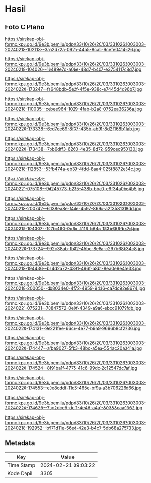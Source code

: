 # Hasil

## Foto C Plano

https://sirekap-obj-formc.kpu.go.id/9e3b/pemilu/pdpr/33/10/26/20/03/3310262003003-20240218-102113--3aa2d72a-092a-44a5-8cab-9cefe0414626.jpg

https://sirekap-obj-formc.kpu.go.id/9e3b/pemilu/pdpr/33/10/26/20/03/3310262003003-20240218-104026--16489e7d-a0be-48d7-b407-e3754117d8d7.jpg

https://sirekap-obj-formc.kpu.go.id/9e3b/pemilu/pdpr/33/10/26/20/03/3310262003003-20240220-173247--fa648bdb-5e2f-4f5e-938c-e7445d4d96b7.jpg

https://sirekap-obj-formc.kpu.go.id/9e3b/pemilu/pdpr/33/10/26/20/03/3310262003003-20240218-110035--cebee964-1029-4fab-b2a8-0752ea36236a.jpg

https://sirekap-obj-formc.kpu.go.id/9e3b/pemilu/pdpr/33/10/26/20/03/3310262003003-20240220-173338--6cd7ee69-8f37-435b-ab91-8d2f168b11ab.jpg

https://sirekap-obj-formc.kpu.go.id/9e3b/pemilu/pdpr/33/10/26/20/03/3310262003003-20240220-173438--7bb6dff3-6260-4e35-8d72-959cec950130.jpg

https://sirekap-obj-formc.kpu.go.id/9e3b/pemilu/pdpr/33/10/26/20/03/3310262003003-20240218-112853--53fb474a-eb39-4fdd-8aa4-025f8872e34c.jpg

https://sirekap-obj-formc.kpu.go.id/9e3b/pemilu/pdpr/33/10/26/20/03/3310262003003-20240221-075108--9d245773-b235-438b-bba0-e6f34a0be4b5.jpg

https://sirekap-obj-formc.kpu.go.id/9e3b/pemilu/pdpr/33/10/26/20/03/3310262003003-20240218-200742--6d38ea8e-f4de-4597-869c-a2f3581318dd.jpg

https://sirekap-obj-formc.kpu.go.id/9e3b/pemilu/pdpr/33/10/26/20/03/3310262003003-20240218-194307--197fc460-9e8c-4118-b64a-183b658fb47d.jpg

https://sirekap-obj-formc.kpu.go.id/9e3b/pemilu/pdpr/33/10/26/20/03/3310262003003-20240220-173724--992c38ab-fb82-45bc-8e8a-c297b68b34c8.jpg

https://sirekap-obj-formc.kpu.go.id/9e3b/pemilu/pdpr/33/10/26/20/03/3310262003003-20240218-194436--ba4d2a72-4391-496f-a8b1-8ea0e9e41e33.jpg

https://sirekap-obj-formc.kpu.go.id/9e3b/pemilu/pdpr/33/10/26/20/03/3310262003003-20240218-200050--db8034e0-4f72-4959-9436-ca7dc92e8674.jpg

https://sirekap-obj-formc.kpu.go.id/9e3b/pemilu/pdpr/33/10/26/20/03/3310262003003-20240221-075231--70847572-0e0f-4349-a9a6-ebcc91079fdb.jpg

https://sirekap-obj-formc.kpu.go.id/9e3b/pemilu/pdpr/33/10/26/20/03/3310262003003-20240220-174131--9e221fee-66ce-4e77-b9a9-9696b8cf2236.jpg

https://sirekap-obj-formc.kpu.go.id/9e3b/pemilu/pdpr/33/10/26/20/03/3310262003003-20240220-174447--afba9027-5fb3-48bc-a5ea-554ac20a341a.jpg

https://sirekap-obj-formc.kpu.go.id/9e3b/pemilu/pdpr/33/10/26/20/03/3310262003003-20240220-174524--8191ba1f-4775-41c6-99dc-2c12547dc7af.jpg

https://sirekap-obj-formc.kpu.go.id/9e3b/pemilu/pdpr/33/10/26/20/03/3310262003003-20240220-174553--e9e8cddf-11d6-465e-bf9a-a3b706226d66.jpg

https://sirekap-obj-formc.kpu.go.id/9e3b/pemilu/pdpr/33/10/26/20/03/3310262003003-20240220-174626--7bc2dce9-dcf1-4e46-a4a1-80383caa0362.jpg

https://sirekap-obj-formc.kpu.go.id/9e3b/pemilu/pdpr/33/10/26/20/03/3310262003003-20240218-192952--b971d11e-56ed-42e3-b4c7-5db68a275733.jpg


## Metadata

| Key        | Value               |
| ---------- | ------------------- |
| Time Stamp | 2024-02-21 09:03:22 |
| Kode Dapil | 3305                |



